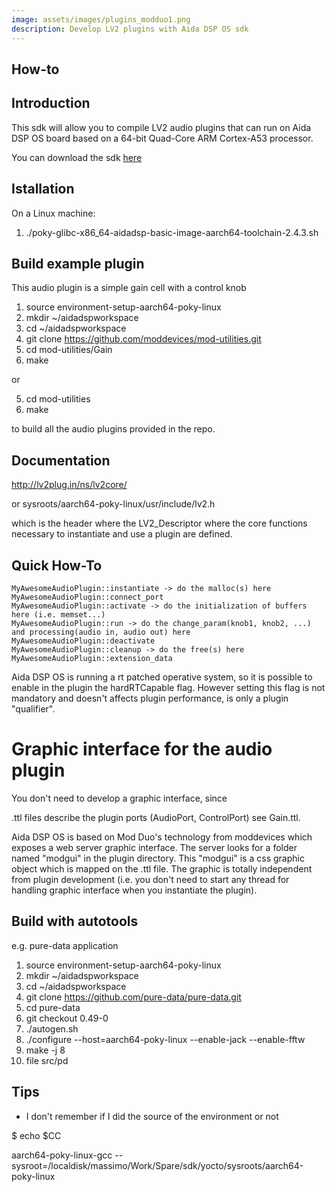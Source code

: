 ```yaml
---
image: assets/images/plugins_modduo1.png
description: Develop LV2 plugins with Aida DSP OS sdk
---
```


## How-to

## Introduction

This sdk will allow you to compile LV2 audio plugins that can run on Aida DSP OS board
based on a 64-bit Quad-Core ARM Cortex-A53 processor. 

You can download the sdk [here](https://drive.google.com/drive/folders/1hVDwNKM-71I9deZ_zFdNpo2buZoSFEat?usp=sharing)


## Istallation

On a Linux machine:

1) ./poky-glibc-x86_64-aidadsp-basic-image-aarch64-toolchain-2.4.3.sh


## Build example plugin

This audio plugin is a simple gain cell with a control knob

1. source environment-setup-aarch64-poky-linux
2. mkdir ~/aidadspworkspace
3. cd ~/aidadspworkspace
4. git clone https://github.com/moddevices/mod-utilities.git
5. cd mod-utilities/Gain
6. make

or

5. cd mod-utilities
6. make

to build all the audio plugins provided in the repo.


## Documentation

http://lv2plug.in/ns/lv2core/

or sysroots/aarch64-poky-linux/usr/include/lv2.h

which is the header where the LV2_Descriptor where the core functions necessary to instantiate and use
a plugin are defined.


## Quick How-To

    MyAwesomeAudioPlugin::instantiate -> do the malloc(s) here
    MyAwesomeAudioPlugin::connect_port
    MyAwesomeAudioPlugin::activate -> do the initialization of buffers here (i.e. memset...)
    MyAwesomeAudioPlugin::run -> do the change_param(knob1, knob2, ...) and processing(audio in, audio out) here
    MyAwesomeAudioPlugin::deactivate
    MyAwesomeAudioPlugin::cleanup -> do the free(s) here
    MyAwesomeAudioPlugin::extension_data

Aida DSP OS is running a rt patched operative system, so it is possible to enable in the plugin
the hardRTCapable flag. However setting this flag is not mandatory and doesn't affects plugin performance,
is only a plugin "qualifier".


# Graphic interface for the audio plugin

You don't need to develop a graphic interface, since

.ttl files describe the plugin ports (AudioPort, ControlPort) see Gain.ttl.

Aida DSP OS is based on Mod Duo's technology from moddevices which exposes a web server graphic interface. The server
looks for a folder named "modgui" in the plugin directory. This "modgui" is a css graphic object which is mapped
on the .ttl file. The graphic is totally independent from plugin development (i.e. you don't need to start any thread for handling graphic interface
when you instantiate the plugin).


## Build with autotools

e.g. pure-data application

1. source environment-setup-aarch64-poky-linux
2. mkdir ~/aidadspworkspace
3. cd ~/aidadspworkspace
4. git clone https://github.com/pure-data/pure-data.git
5. cd pure-data
6. git checkout 0.49-0
7. ./autogen.sh
8. ./configure --host=aarch64-poky-linux --enable-jack --enable-fftw
9. make -j 8
10. file src/pd


## Tips

* I don't remember if I did the source of the environment or not

$ echo $CC

aarch64-poky-linux-gcc --sysroot=/localdisk/massimo/Work/Spare/sdk/yocto/sysroots/aarch64-poky-linux
